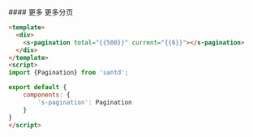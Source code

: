 <codebox>
#### 更多
更多分页

```html
<template>
  <div>
    <s-pagination total="{{500}}" current="{{6}}"></s-pagination>
  </div>
</template>
<script>
import {Pagination} from 'santd';

export default {
    components: {
        's-pagination': Pagination
    }
}
</script>
```
</codebox>

